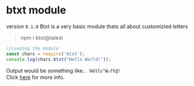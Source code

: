 btxt module
===========
version `0.1.0`
 Btxt is a very basic module thats all about customizied letters
> npm i btxt@latest

```js
//Loading the module
const chars = require('btxt');
console.log(chars.btxt("Hello World!"));
```

Output would be something like..
``` Ήēŀľσ͠ Ẁ๐ȑł₫!```<br>
Click [here](https://github.com/LeeeRoux/btxt/wiki) for more info.


